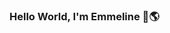### Hello World, I'm Emmeline 👋🌎
 
<!--

- 📚 I'm currently studying Computing & Security Technology at Drexel University. I'm interested in the Cloud, Security, and DevOps!

-->
